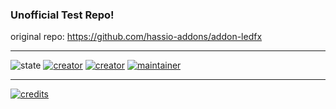 ### Unofficial Test Repo!

original repo: https://github.com/hassio-addons/addon-ledfx

---
![state](https://img.shields.io/badge/STATE-beta-blue.svg?logo=github&logoColor=white) [![creator](https://img.shields.io/badge/CREATOR-Yeon-blue.svg?logo=github&logoColor=white)](https://github.com/YeonV) [![creator](https://img.shields.io/badge/A.K.A-Blade-darkred.svg?logo=github&logoColor=white)](https://github.com/YeonV) [![maintainer](https://img.shields.io/badge/MAINTAINER-SpiroC-blue.svg?logo=github&logoColor=white)](https://github.com/spiro-c)

---

[![credits](https://img.shields.io/badge/CREDITS-SpiroC-blue.svg?logo=github&logoColor=white)](https://github.com/spiro-c)
